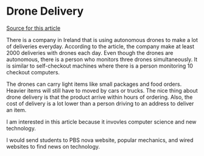 # Drone Delivery

[Source for this article](https://www.forbes.com/sites/johnkoetsier/2021/08/18/drone-delivery-is-live-today-and-its-90-cheaper-than-car-based-services/?sh=4c41a9cf4d02)  

There is a company in Ireland that is using autonomous drones
to make a lot of deliveries everyday. According to the article,
the company make at least 2000 deliveries with drones each day.
Even though the drones are autonomous, there is a person who
monitors three drones simultaneously. It is similar to self-checkout
machines where there is a person monitoring 10 checkout computers.  

The drones can carry light items like small packages and food orders.
Heavier items will still have to moved by cars or trucks. The nice
thing about drone delivery is that the product arrive within hours
of ordering. Also, the cost of delivery is a lot lower than a person
driving to an address to deliver an item.  

I am interested in this article because it invovles computer
science and new technology.  

I would send students to PBS nova website, popular mechanics, and wired websites
to find news on technology.  
